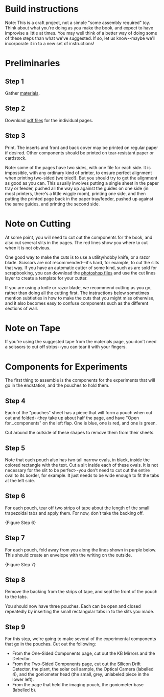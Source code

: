 Build instructions
==================

Note: This is a craft project, not a simple "some assembly required" toy. Think about what you're doing as you make the book, and expect to have improvise a little at times. You may well think of a better way of doing some of these steps than what we've suggested. If so, let us know--maybe we'll incorporate it in to a new set of instructions!

# Preliminaries
## Step 1

Gather [materials](https://github.com/bruceravel/synchrotron_pop_up_book/edit/master/materials.md).

## Step 2

Download [pdf files](https://github.com/bruceravel/synchrotron_pop_up_book/edit/master/pages.md) for the individual pages.

## Step 3

Print. The inserts and front and back cover may be printed on regular paper if desired. Other components should be printed on tear-resistant paper or cardstock. 

Note: some of the pages have two sides, with one file for each side. It is impossible, with any ordinary kind of printer, to ensure perfect alignment when printing two-sided (we tried!). But you should try to get the alignment as good as you can. This usually involves putting a single sheet in the paper tray or feeder, pushed all the way up against the guides on one side (in most printers, there's a little wiggle room), printing one side, and then putting the printed page back in the paper tray/feeder, pushed up against the same guides, and printing the second side.

# Note on Cutting

At some point, you will need to cut out the components for the book, and also cut several slits in the pages. The red lines show you where to cut when it is not obvious.

One good way to make the cuts is to use a utility/hobby knife, or a razor blade. Scissors are not recommended--it's hard, for example, to cut the slits that way. If you have an automatic cutter of some kind, such as are sold for scrapbooking, you can download the [photoshop files](https://github.com/bruceravel/synchrotron_pop_up_book/edit/master/photoshop.md) and use the cut lines layer to create a template for your cutter.

If you are using a knife or razor blade, we recommend cutting as you go, rather than doing all the cutting first. The instructions below sometimes mention subtleties in how to make the cuts that you might miss otherwise, and it also becomes easy to confuse components such as the different sections of wall.

# Note on Tape

If you're using the suggested tape from the materials page, you don't need a scissors to cut off strips--you can tear it with your fingers.

# Components for Experiments

The first thing to assemble is the components for the experiments that will go in the endstation, and the pouches to hold them.

## Step 4

Each of the "pouches" sheet has a piece that will form a pouch when cut out and folded--they take up about half the page, and have "Open for...components" on the left flap. One is blue, one is red, and one is green. 

Cut around the outside of these shapes to remove them from their sheets.

## Step 5

Note that each pouch also has two tall narrow ovals, in black, inside the colored rectangle with the text. Cut a slit inside each of these ovals. It is not necessary for the slit to be perfect--you don't need to cut out the entire oval to its border, for example. It just needs to be wide enough to fit the tabs at the left side.

## Step 6

For each pouch, tear off two strips of tape about the length of the small trapezoidal tabs and apply them. For now, don't take the backing off.

{Figure Step 6}

## Step 7

For each pouch, fold away from you along the lines shown in purple below. This should create an envelope with the writing on the outside.

{Figure Step 7}

## Step 8

Remove the backing from the strips of tape, and seal the front of the pouch to the tabs.

You should now have three pouches. Each can be open and closed repeatedly by inserting the small rectangular tabs in to the slits you made.

## Step 9

For this step, we're going to make several of the experimental components that go in the pouches. Cut out the following:

* From the One-Sided Components page, cut out the KB Mirrors and the Detector.
* From the Two-Sided Components page, cut out the Silicon Drift Detector, the plant, the solar cell sample, the Optical Camera (labelled 4), and the goniometer head (the small, grey, unlabeled piece in the lower left).
* From the page that held the imaging pouch, the goniometer base (labelled b).
